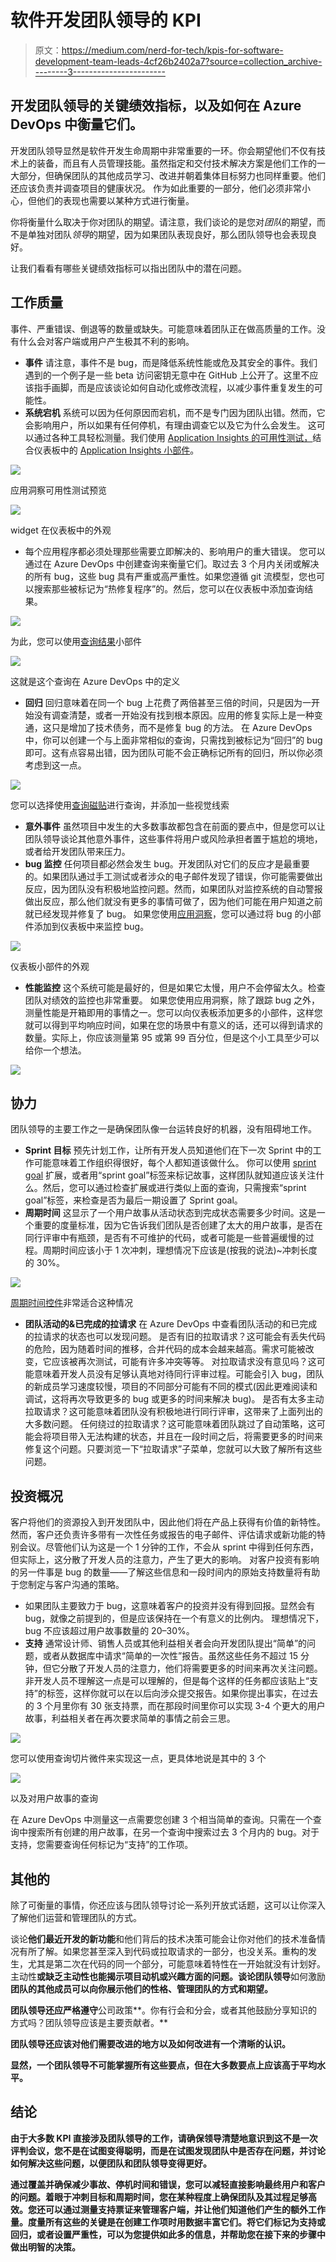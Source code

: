 # 软件开发团队领导的 KPI

> 原文：<https://medium.com/nerd-for-tech/kpis-for-software-development-team-leads-4cf26b2402a7?source=collection_archive---------3----------------------->

## 开发团队领导的关键绩效指标，以及如何在 Azure DevOps 中衡量它们。

开发团队领导显然是软件开发生命周期中非常重要的一环。你会期望他们不仅有技术上的装备，而且有人员管理技能。虽然指定和交付技术解决方案是他们工作的一大部分，但确保团队的其他成员学习、改进并朝着集体目标努力也同样重要。他们还应该负责并调查项目的健康状况。
作为如此重要的一部分，他们必须非常小心，但他们的表现也需要以某种方式进行衡量。

你将衡量什么取决于你对团队的期望。请注意，我们谈论的是您对*团队*的期望，而不是单独对团队*领导*的期望，因为如果团队表现良好，那么团队领导也会表现良好。

让我们看看有哪些关键绩效指标可以指出团队中的潜在问题。

## 工作质量

事件、严重错误、倒退等的数量或缺失。可能意味着团队正在做高质量的工作。没有什么会对客户端或用户产生极其不利的影响。

*   **事件** 请注意，事件不是 bug，而是降低系统性能或危及其安全的事件。我们遇到的一个例子是一些 beta 访问密钥无意中在 GitHub 上公开了。这里不应该指手画脚，而是应该谈论如何自动化或修改流程，以减少事件重复发生的可能性。
*   **系统宕机** 系统可以因为任何原因而宕机，而不是专门因为团队出错。然而，它会影响用户，所以如果有任何停机，有理由调查它以及它为什么会发生。
    这可以通过各种工具轻松测量。我们使用 [Application Insights 的可用性测试，](https://docs.microsoft.com/en-us/azure/azure-monitor/app/monitor-web-app-availability)结合仪表板中的 [Application Insights 小部件](https://tfs.mca.mk/_gallery/items/?itemName=ms-appinsights.ApplicationInsightsWidgets)。

![](img/bc3f5669dd4cdd2431bb9264ba93ce9e.png)

应用洞察可用性测试预览

![](img/518e15e5fe9f34c5cc8453d2f34379c8.png)

widget 在仪表板中的外观

*   每个应用程序都必须处理那些需要立即解决的、影响用户的重大错误。
    您可以通过在 Azure DevOps 中创建查询来衡量它们。取过去 3 个月内关闭或解决的所有 bug，这些 bug 具有严重或高严重性。如果您遵循 git 流模型，您也可以搜索那些被标记为“热修复程序”的。然后，您可以在仪表板中添加查询结果。

![](img/3a95581efdbc5703f7bcb5582fece600.png)

为此，您可以使用[查询结果](https://docs.microsoft.com/en-us/azure/devops/report/dashboards/widget-catalog?view=azure-devops#query-results-widget)小部件

![](img/8ed61d3edfe53e43ca6b531d74d96ada.png)

这就是这个查询在 Azure DevOps 中的定义

*   **回归** 回归意味着在同一个 bug 上花费了两倍甚至三倍的时间，只是因为一开始没有调查清楚，或者一开始没有找到根本原因。应用的修复实际上是一种变通，这只是增加了技术债务，而不是修复 bug 的方法。
    在 Azure DevOps 中，你可以创建一个与上面非常相似的查询，只需找到被标记为“回归”的 bug 即可。这有点容易出错，因为团队可能不会正确标记所有的回归，所以你必须考虑到这一点。

![](img/0e68b74921b650a139ee81f444d91db4.png)

您可以选择使用[查询磁贴](https://docs.microsoft.com/en-us/azure/devops/report/dashboards/widget-catalog?view=azure-devops#query-tile)进行查询，并添加一些视觉线索

*   **意外事件** 虽然项目中发生的大多数事故都包含在前面的要点中，但是您可以让团队领导谈论其他意外事件，这些事件将用户或风险承担者置于尴尬的境地，或者给开发团队带来压力。
*   **bug 监控**
    任何项目都必然会发生 bug。开发团队对它们的反应才是最重要的。如果团队通过手工测试或者涉众的电子邮件发现了错误，你可能需要做出反应，因为团队没有积极地监控问题。然而，如果团队对监控系统的自动警报做出反应，那么他们就没有更多的事情可做了，因为他们可能在用户知道之前就已经发现并修复了 bug。
    如果您使用[应用洞察](https://docs.microsoft.com/en-us/azure/azure-monitor/app/app-insights-overview)，您可以通过将 bug 的小部件添加到仪表板中来监控 bug。

![](img/6f0c5f74e7ccb639a7eeda71f5b41e87.png)

仪表板小部件的外观

*   **性能监控**
    这个系统可能是最好的，但是如果它太慢，用户不会停留太久。检查团队对绩效的监控也非常重要。
    如果您使用应用洞察，除了跟踪 bug 之外，测量性能是开箱即用的事情之一。您可以向仪表板添加更多的小部件，这样您就可以得到平均响应时间，如果在您的场景中有意义的话，还可以得到请求的数量。实际上，你应该测量第 95 或第 99 百分位，但是这个小工具至少可以给你一个想法。

![](img/19fb0c3b5ccf234f522906a261450349.png)

## 协力

团队领导的主要工作之一是确保团队像一台运转良好的机器，没有阻碍地工作。

*   **Sprint 目标** 预先计划工作，让所有开发人员知道他们在下一次 Sprint 中的工作可能意味着工作组织得很好，每个人都知道该做什么。
    你可以使用 [sprint goal](https://marketplace.visualstudio.com/items?itemName=keesschollaart.sprint-goal) 扩展，或者用“sprint goal”标签来标记故事，这样团队就知道应该关注什么。然后，您可以通过检查扩展或进行类似上面的查询，只需搜索“sprint goal”标签，来检查是否为最后一期设置了 Sprint goal。
*   **周期时间** 这显示了一个用户故事从活动状态到完成状态需要多少时间。这是一个重要的度量标准，因为它告诉我们团队是否创建了太大的用户故事，是否在同行评审中有瓶颈，是否有不可维护的代码，或者可能是一些普遍缓慢的过程。周期时间应该小于 1 次冲刺，理想情况下应该是(按我的说法)~冲刺长度的 30%。

![](img/abd9cca98eb5facd3f522f6d5a292771.png)

[周期时间控件](https://docs.microsoft.com/en-us/azure/devops/report/dashboards/cycle-time-and-lead-time?view=azure-devops)非常适合这种情况

*   **团队活动的&已完成的拉请求** 在 Azure DevOps 中查看团队活动的和已完成的拉请求的状态也可以发现问题。
    是否有旧的拉取请求？这可能会有丢失代码的危险，因为随着时间的推移，合并代码的成本会越来越高。需求可能被改变，它应该被再次测试，可能有许多冲突等等。
    对拉取请求没有意见吗？这可能意味着开发人员没有足够认真地对待同行评审过程。可能会引入 bug，团队的新成员学习速度较慢，项目的不同部分可能有不同的模式(因此更难阅读和调试，这将再次导致更多的 bug 或更多的时间来解决 bug)。
    是否有太多主动拉取请求？这可能意味着团队没有积极地进行同行评审，这带来了上面列出的大多数问题。
    任何绕过的拉取请求？这可能意味着团队跳过了自动策略，这可能会将项目带入无法构建的状态，并且在一段时间之后，将需要更多的时间来修复这个问题。只要浏览一下“拉取请求”子菜单，您就可以大致了解所有这些问题。

## 投资概况

客户将他们的资源投入到开发团队中，因此他们将在产品上获得有价值的新特性。然而，客户还负责许多带有一次性任务或报告的电子邮件、评估请求或新功能的特别会议。尽管他们认为这是一个 1 分钟的工作，不会从 sprint 中得到任何东西，但实际上，这分散了开发人员的注意力，产生了更大的影响。
对客户投资有影响的另一件事是 bug 的数量——了解这些信息和一段时间内的原始支持数量将有助于您制定与客户沟通的策略。

*   如果团队主要致力于 bug，这意味着客户的投资并没有得到回报。显然会有 bug，就像之前提到的，但是应该保持在一个有意义的比例内。
    理想情况下，bug 不应该超过用户故事数量的 20–30%。
*   **支持** 通常设计师、销售人员或其他利益相关者会向开发团队提出“简单”的问题，或者从数据库中请求“简单的一次性”报告。虽然这些任务不超过 15 分钟，但它分散了开发人员的注意力，他们将需要更多的时间来再次关注问题。非开发人员不理解这一点是可以理解的，但是每个这样的任务都应该贴上“支持”的标签，这样你就可以在以后向涉众提交报告。如果你提出事实，在过去的 3 个月里你有 30 张支持票，而在那段时间里你可以实现 3-4 个更大的用户故事，利益相关者在再次要求简单的事情之前会三思。

![](img/36f6e175b0ed29993e3768e7e34327d9.png)

您可以使用查询切片微件来实现这一点，更具体地说是其中的 3 个

![](img/fcaee61f7a1c7098683a55d056b4047d.png)

以及对用户故事的查询

在 Azure DevOps 中测量这一点需要您创建 3 个相当简单的查询。只需在一个查询中搜索所有创建的用户故事，在另一个查询中搜索过去 3 个月内的 bug。对于支持，您需要查询任何标记为“支持”的工作项。

## 其他的

除了可衡量的事情，你还应该与团队领导讨论一系列开放式话题，这可以让你深入了解他们运营和管理团队的方式。

谈论**他们最近开发的新功能**和他们背后的技术决策可能会让你对他们的技术准备情况有所了解。如果您甚至深入到代码或拉取请求的一部分，也没关系。重构的发生，尤其是第二次在代码的同一个部分，可能意味着特性在一开始就没有计划好。主动性**或缺乏主动性也能揭示项目动机或兴趣方面的问题。谈论团队领导**如何激励**团队的其他成员可以向你展示他们的性格、管理团队的方式和期望。**

**团队领导还应严格遵守**公司政策**。你有行会和分会，或者其他鼓励分享知识的方式吗？团队领导应该是主要贡献者。**

**团队领导还应该对他们需要改进的地方以及如何改进有一个清晰的认识。**

**显然，一个团队领导不可能掌握所有这些要点，但在大多数要点上应该高于平均水平。**

## **结论**

**由于大多数 KPI 直接涉及团队领导的工作，请确保领导清楚地意识到这不是一次评判会议，您不是在试图变得聪明，而是在试图发现团队中是否存在问题，并讨论如何解决这些问题，以便团队和团队领导变得更好。**

**通过覆盖并确保减少事故、停机时间和错误，您可以减轻直接影响最终用户和客户的问题。着眼于冲刺目标和周期时间，您在某种程度上确保团队及其过程足够高效。您还可以通过测量支持票证来管理客户端，并让他们知道他们产生的额外工作量。度量所有这些的关键是在创建工作项时用数据丰富它们。将它们标记为支持或回归，或者设置严重性，可以为您提供如此多的信息，并帮助您在接下来的步骤中做出明智的决策。**